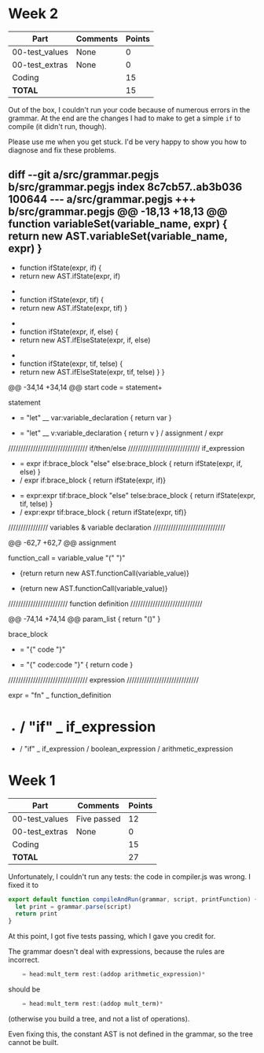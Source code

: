 # Week 2

| Part           | Comments    | Points |
|----------------|-------------|--------|
| 00-test_values | None        |      0 |
| 00-test_extras | None        |      0 |
| Coding         |             |     15 |
| **TOTAL**      |             |     15 |

Out of the box, I couldn't run your code because of numerous errors in
the grammar. At the end are the changes I had to make to get a simple
`if` to compile (it didn't run, though).

Please use me when you get stuck. I'd be very happy to show you how to
diagnose and fix these problems.



diff --git a/src/grammar.pegjs b/src/grammar.pegjs
index 8c7cb57..ab3b036 100644
--- a/src/grammar.pegjs
+++ b/src/grammar.pegjs
@@ -18,13 +18,13 @@
   function variableSet(variable_name, expr) {
     return new AST.variableSet(variable_name, expr)
   }
-
-  function ifState(expr, if) {
-    return new AST.ifState(expr, if)
+
+  function ifState(expr, tif) {
+    return new AST.ifState(expr, tif)
   }
-
-  function ifState(expr, if, else) {
-    return new AST.ifElseState(expr, if, else)
+
+  function ifState(expr, tif, telse) {
+    return new AST.ifElseState(expr, tif, telse)
   }
 }

@@ -34,14 +34,14 @@ start
 code = statement+

 statement
-  = "let" __ var:variable_declaration { return var }
+  = "let" __ v:variable_declaration { return v }
   / assignment
   / expr

 //////////////////////////////// if/then/else /////////////////////////////
 if_expression
-  = expr if:brace_block "else" else:brace_block { return ifState(expr, if, else) }
-  / expr if:brace_block { return ifState(expr, if)}
+  = expr:expr tif:brace_block "else" telse:brace_block { return ifState(expr, tif, telse) }
+  / expr:expr tif:brace_block { return ifState(expr, tif)}

 //////////////// variables & variable declaration /////////////////////////////

@@ -62,7 +62,7 @@ assignment

 function_call
   = variable_value "(" ")"
-    {return return new AST.functionCall(variable_value)}
+    {return new AST.functionCall(variable_value)}

 //////////////////////// function definition /////////////////////////////

@@ -74,14 +74,14 @@ param_list
    { return "()" }

 brace_block
-  = "{" code "}"
+  = "{" code:code "}"
     { return code }

 //////////////////////////////// expression /////////////////////////////

 expr
   = "fn" _ function_definition
-  # / "if" _ if_expression
+  / "if" _ if_expression
   / boolean_expression
   / arithmetic_expression




# Week 1

| Part           | Comments    | Points |
|----------------|-------------|--------|
| 00-test_values | Five passed |     12 |
| 00-test_extras | None        |      0 |
| Coding         |             |     15 |
| **TOTAL**      |             |     27 |


Unfortunately, I couldn't run any tests: the code in compiler.js was
wrong. I fixed it to

~~~ js
export default function compileAndRun(grammar, script, printFunction) {
  let print = grammar.parse(script)
  return print
}
~~~

At this point, I got five tests passing, which I gave you credit for.

The grammar doesn't deal with expressions, because the rules are
incorrect.

~~~ js
    = head:mult_term rest:(addop arithmetic_expression)*
~~~

should be

~~~ js
    = head:mult_term rest:(addop mult_term)*
~~~

(otherwise you build a tree, and not a list of operations).

Even fixing this, the constant AST is not defined in the grammar, so the
tree cannot be built.
